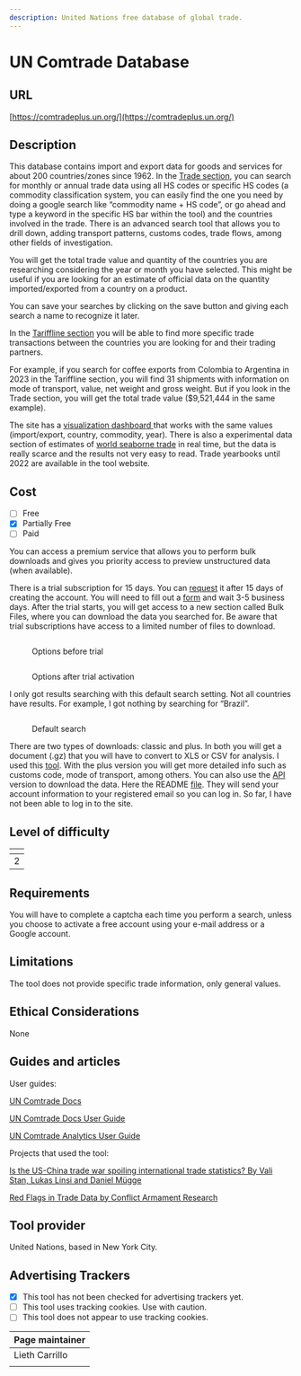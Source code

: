 ```yaml
---
description: United Nations free database of global trade.
---
```


# UN Comtrade Database

## URL

[https://comtradeplus.un.org/](https://comtradeplus.un.org/)

## Description

This database contains import and export data for goods and services for about 200 countries/zones since 1962. In the [Trade section](https://comtradeplus.un.org/TradeFlow), you can search for monthly or annual trade data using all HS codes or specific HS codes (a commodity classification system, you can easily find the one you need by doing a google search like “commodity name + HS code”, or go ahead and type a keyword in the specific HS bar within the tool) and the countries involved in the trade. There is an advanced search tool that allows you to drill down, adding transport patterns, customs codes, trade flows, among other fields of investigation.&#x20;

You will get the total trade value and quantity of the countries you are researching considering the year or month you have selected. This might be useful if you are looking for an estimate of official data on the quantity imported/exported from a country on a product.&#x20;

You can save your searches by clicking on the save button and giving each search a name to recognize it later.

In the [Tariffline section](https://comtradeplus.un.org/Tariffline) you will be able to find more specific trade transactions between the countries you are looking for and their trading partners.

For example, if you search for coffee exports from Colombia to Argentina in 2023 in the Tariffline section, you will find 31 shipments with information on mode of transport, value, net weight and gross weight. But if you look in the Trade section, you will get the total trade value ($9,521,444 in the same example).

The site has a [visualization dashboard ](https://comtrade.un.org/labs/data-explorer/)that works with the same values (import/export, country, commodity, year). There is also a experimental data section of estimates of [world seaborne trade](https://comtradeplus.un.org/AISData) in real time, but the data is really scarce and the results not very easy to read. Trade yearbooks until 2022 are available in the tool website.

## Cost

* [ ] Free
* [x] Partially Free
* [ ] Paid

You can access a premium service that allows you to perform bulk downloads and gives you priority access to preview unstructured data (when available).&#x20;

There is a trial subscription for 15 days. You can [request](https://uncomtrade.org/docs/premium-trial-subscription/) it after 15 days of creating the account. You will need to fill out a [form](https://forms.office.com/pages/responsepage.aspx?id=2zWeD09UYE-9zF6kFubccOSF7wPR3FtJq4X0eSEBpHpUMTFMQTRJMjcxTkcxU0Y4M0lESjUyOFc1TSQlQCN0PWcu\&route=shorturl) and wait  3-5 business days. After the trial starts, you will get access to a new section called Bulk Files, where you can download the data you searched for. Be aware that trial subscriptions have access to a limited number of files to download.



<figure><img src=".gitbook/assets/Screenshot 2025-01-07 at 9.32.53 AM.png" alt=""><figcaption><p>Options before trial</p></figcaption></figure>

<figure><img src=".gitbook/assets/Screenshot 2025-01-07 at 9.37.32 AM.png" alt=""><figcaption><p>Options after trial activation</p></figcaption></figure>

I only got results searching with this default search setting. Not all countries have results. For example, I got nothing by searching for “Brazil”.

<figure><img src=".gitbook/assets/Screenshot 2025-01-07 at 10.07.20 AM.png" alt=""><figcaption><p>Default search</p></figcaption></figure>

There are two types of downloads: classic and plus. In both you will get a document (.gz) that you will have to convert to XLS or CSV for analysis. I used this [tool](https://products.groupdocs.app/conversion/gz-to-xls). With the plus version you will get more detailed info such as customs code, mode of transport, among others. You can also use the [API](https://comtradedeveloper.un.org/signin?returnUrl=%2F) version to download the data. Here the README [file](https://github.com/uncomtrade/comtradeapicall?tab=readme-ov-file). They will send your account information to your registered email so you can log in. So far, I have not been able to log in to the site.

## Level of difficulty

<table><thead><tr><th data-type="rating" data-max="5"></th></tr></thead><tbody><tr><td>2</td></tr></tbody></table>

## Requirements

You will have to complete a captcha each time you perform a search, unless you choose to activate a free account using your e-mail address or a Google account.

## Limitations

The tool does not provide specific trade information, only general values.

## Ethical Considerations

None

## Guides and articles

User guides:

[UN Comtrade Docs](https://uncomtrade.org/docs/)

[UN Comtrade Docs User Guide](https://uncomtrade.org/docs-category/user-guide/)

[UN Comtrade Analytics User Guide](https://comtrade.un.org/labs/data-explorer/UserGuide%20UN%20Comtrade%20Analytics.pdf)

Projects that used the tool:

[Is the US-China trade war spoiling international trade statistics? By Vali Stan, Lukas Linsi and Daniel Mügge](https://www.globalpolicyjournal.com/blog/29/01/2024/us-china-trade-war-spoiling-international-trade-statistics)

[Red Flags in Trade Data by Conflict Armament Research](http://storymaps.arcgis.com/stories/5090228a1cd04ca7ae8c11cedd8d78fb)

## Tool provider

United Nations, based in New York City.

## Advertising Trackers

* [x] This tool has not been checked for advertising trackers yet.
* [ ] This tool uses tracking cookies. Use with caution.
* [ ] This tool does not appear to use tracking cookies.

| Page maintainer |
| --------------- |
| Lieth Carrillo  |
|                 |
